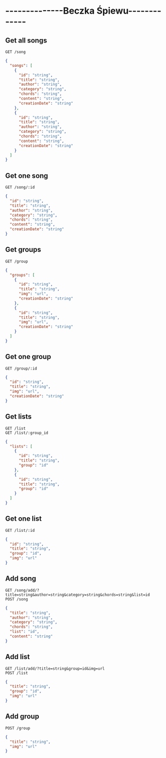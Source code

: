 # --------------Beczka Śpiewu-------------
## Get all songs
```http
GET /song
```
```json
{
  "songs": [
    {
      "id": "string",
      "title": "string",
      "author": "string",
      "category": "string",
      "chords": "string",
      "content": "string",
      "creationDate": "string"
    },
    {
      "id": "string",
      "title": "string",
      "author": "string",
      "category": "string",
      "chords": "string",
      "content": "string",
      "creationDate": "string"
    }
  ]
}
```
## Get one song
```http
GET /song/:id
```
```json
{
  "id": "string",
  "title": "string",
  "author": "string",
  "category": "string",
  "chords": "string",
  "content": "string",
  "creationDate": "string"
}
```
## Get groups
```http
GET /group
```
```json
{
  "groups": [
    {
      "id": "string",
      "title": "string",
      "img": "url",
      "creationDate": "string"
    },
    {
      "id": "string",
      "title": "string",
      "img": "url",
      "creationDate": "string"
    }
  ]
}
```
## Get one group
```http
GET /group/:id
```
```json
{
  "id": "string",
  "title": "string",
  "img": "url",
  "creationDate": "string"
}
```
## Get lists
```http
GET /list
GET /list/:group_id
```
```json
{
  "lists": [
    {
      "id": "string",
      "title": "string",
      "group": "id"
    },
    {
      "id": "string",
      "title": "string",
      "group": "id"
    }
  ]
}
```
## Get one list
```http
GET /list/:id
```
```json
{
  "id": "string",
  "title": "string",
  "group": "id",
  "img": "url"
}
```
## Add song
```http
GET /song/add/?title=string&author=string&category=string&chords=string&list=id
POST /song
```
```json
{
  "title": "string",
  "author": "string",
  "category": "string",
  "chords": "string",
  "list": "id",
  "content": "string"
}
```
## Add list
```http
GET /list/add/?title=string&group=id&img=url
POST /list
```
```json
{
  "title": "string",
  "group": "id",
  "img": "url"
}
```
## Add group
```http
POST /group
```
```json
{
  "title": "string",
  "img": "url"
}
```
